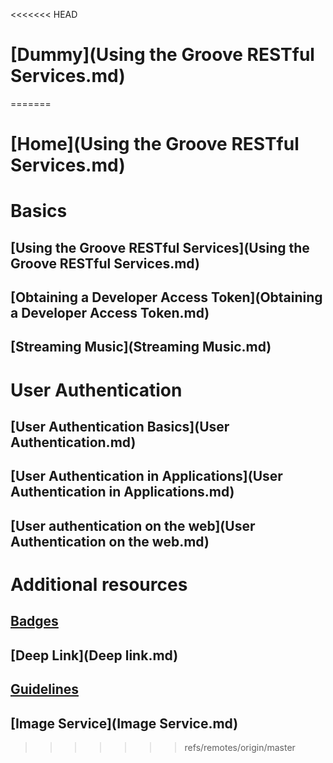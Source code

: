 <<<<<<< HEAD
# [Dummy](Using the Groove RESTful Services.md)
=======
# [Home](Using the Groove RESTful Services.md)

# Basics
## [Using the Groove RESTful Services](Using the Groove RESTful Services.md)
## [Obtaining a Developer Access Token](Obtaining a Developer Access Token.md)
## [Streaming Music](Streaming Music.md)

# User Authentication
## [User Authentication Basics](User Authentication.md)
## [User Authentication in Applications](User Authentication in Applications.md)
## [User authentication on the web](User Authentication on the web.md)


# Additional resources
## [Badges](Badges.md)
## [Deep Link](Deep link.md)
## [Guidelines](Guidelines.md)
## [Image Service](Image Service.md)
>>>>>>> refs/remotes/origin/master
